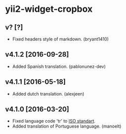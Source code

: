yii2-widget-cropbox
===================

v? [?]
------

- Fixed headers style of markdown. (bryant1410)

v4.1.2 [2016-09-28]
-------------------

- Added Spanish translation. (pablonunez-dev)

v4.1.1 [2016-05-18]
-------------------

- Added dutch translation. (alexjeen)

v4.1.0 [2016-03-20]
-------------------

- Fixed language code 'tr' to [ISO standart](https://www.iso.org/obp/ui/#iso:code:3166:TR).
- Added translation of Portuguese language. (manoelt)
